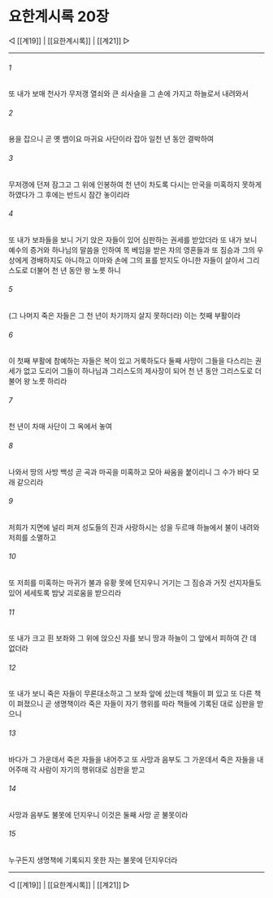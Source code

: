 # 요한계시록 20장

◁ [[계19]] | [[요한계시록]] | [[계21]] ▷
***

###### 1
또 내가 보매 천사가 무저갱 열쇠와 큰 쇠사슬을 그 손에 가지고 하늘로서 내려와서

###### 2
용을 잡으니 곧 옛 뱀이요 마귀요 사단이라 잡아 일천 년 동안 결박하여

###### 3
무저갱에 던져 잠그고 그 위에 인봉하여 천 년이 차도록 다시는 만국을 미혹하지 못하게 하였다가 그 후에는 반드시 잠간 놓이리라

###### 4
또 내가 보좌들을 보니 거기 앉은 자들이 있어 심판하는 권세를 받았더라 또 내가 보니 예수의 증거와 하나님의 말씀을 인하여 목 베임을 받은 자의 영혼들과 또 짐승과 그의 우상에게 경배하지도 아니하고 이마와 손에 그의 표를 받지도 아니한 자들이 살아서 그리스도로 더불어 천 년 동안 왕 노릇 하니

###### 5
(그 나머지 죽은 자들은 그 천 년이 차기까지 살지 못하더라) 이는 첫째 부활이라

###### 6
이 첫째 부활에 참예하는 자들은 복이 있고 거룩하도다 둘째 사망이 그들을 다스리는 권세가 없고 도리어 그들이 하나님과 그리스도의 제사장이 되어 천 년 동안 그리스도로 더불어 왕 노릇 하리라

###### 7
천 년이 차매 사단이 그 옥에서 놓여

###### 8
나와서 땅의 사방 백성 곧 곡과 마곡을 미혹하고 모아 싸움을 붙이리니 그 수가 바다 모래 같으리라

###### 9
저희가 지면에 널리 퍼져 성도들의 진과 사랑하시는 성을 두르매 하늘에서 불이 내려와 저희를 소멸하고

###### 10
또 저희를 미혹하는 마귀가 불과 유황 못에 던지우니 거기는 그 짐승과 거짓 선지자들도 있어 세세토록 밤낮 괴로움을 받으리라

###### 11
또 내가 크고 흰 보좌와 그 위에 앉으신 자를 보니 땅과 하늘이 그 앞에서 피하여 간 데 없더라

###### 12
또 내가 보니 죽은 자들이 무론대소하고 그 보좌 앞에 섰는데 책들이 펴 있고 또 다른 책이 펴졌으니 곧 생명책이라 죽은 자들이 자기 행위를 따라 책들에 기록된 대로 심판을 받으니

###### 13
바다가 그 가운데서 죽은 자들을 내어주고 또 사망과 음부도 그 가운데서 죽은 자들을 내어주매 각 사람이 자기의 행위대로 심판을 받고

###### 14
사망과 음부도 불못에 던지우니 이것은 둘째 사망 곧 불못이라

###### 15
누구든지 생명책에 기록되지 못한 자는 불못에 던지우더라

***
◁ [[계19]] | [[요한계시록]] | [[계21]] ▷
